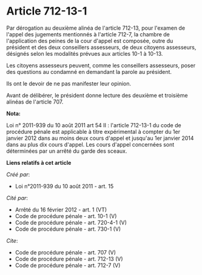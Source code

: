 # Article 712-13-1

Par dérogation au deuxième alinéa de l'article 712-13, pour l'examen de l'appel des jugements mentionnés à l'article 712-7,
la chambre de l'application des peines de la cour d'appel est composée, outre du président et des deux conseillers
assesseurs, de deux citoyens assesseurs, désignés selon les modalités prévues aux articles 10-1 à 10-13.

Les citoyens assesseurs peuvent, comme les conseillers assesseurs, poser des questions au condamné en demandant la parole au
président. 

Ils ont le devoir de ne pas manifester leur opinion. 

Avant de délibérer, le président donne lecture des deuxième et troisième alinéas de l'article 707.

**Nota:**

Loi n° 2011-939 du 10 août 2011 art 54 II : l'article 712-13-1 du code de procédure pénale est applicable à titre
expérimental à compter du 1er janvier 2012 dans au moins deux cours d'appel et jusqu'au 1er janvier 2014 dans au plus dix
cours d'appel. Les cours d'appel concernées sont déterminées par un arrêté du garde des sceaux.

**Liens relatifs à cet article**

_Créé par_:

  - Loi n°2011-939 du 10 août 2011 - art. 15

_Cité par_:

  - Arrêté du 16 février 2012 - art. 1 (VT)
  - Code de procédure pénale - art. 10-1 (V)
  - Code de procédure pénale - art. 720-4-1 (V)
  - Code de procédure pénale - art. 730-1 (V)

_Cite_:

  - Code de procédure pénale - art. 707 (V)
  - Code de procédure pénale - art. 712-13 (V)
  - Code de procédure pénale - art. 712-7 (V)
